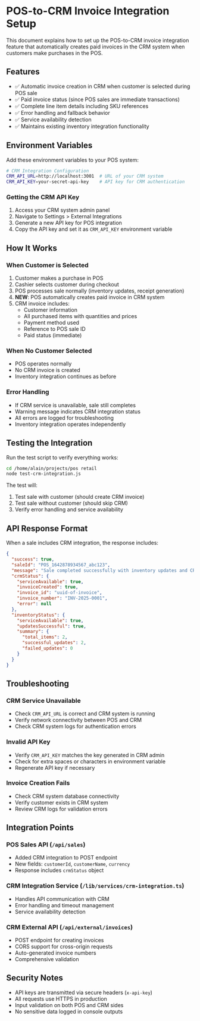 # POS-to-CRM Invoice Integration Setup

This document explains how to set up the POS-to-CRM invoice integration feature that automatically creates paid invoices in the CRM system when customers make purchases in the POS.

## Features

- ✅ Automatic invoice creation in CRM when customer is selected during POS sale
- ✅ Paid invoice status (since POS sales are immediate transactions)
- ✅ Complete line item details including SKU references
- ✅ Error handling and fallback behavior
- ✅ Service availability detection
- ✅ Maintains existing inventory integration functionality

## Environment Variables

Add these environment variables to your POS system:

```bash
# CRM Integration Configuration
CRM_API_URL=http://localhost:3001  # URL of your CRM system
CRM_API_KEY=your-secret-api-key    # API key for CRM authentication
```

### Getting the CRM API Key

1. Access your CRM system admin panel
2. Navigate to Settings > External Integrations  
3. Generate a new API key for POS integration
4. Copy the API key and set it as `CRM_API_KEY` environment variable

## How It Works

### When Customer is Selected
1. Customer makes a purchase in POS
2. Cashier selects customer during checkout
3. POS processes sale normally (inventory updates, receipt generation)
4. **NEW**: POS automatically creates paid invoice in CRM system
5. CRM invoice includes:
   - Customer information
   - All purchased items with quantities and prices
   - Payment method used
   - Reference to POS sale ID
   - Paid status (immediate)

### When No Customer Selected
- POS operates normally
- No CRM invoice is created
- Inventory integration continues as before

### Error Handling
- If CRM service is unavailable, sale still completes
- Warning message indicates CRM integration status
- All errors are logged for troubleshooting
- Inventory integration operates independently

## Testing the Integration

Run the test script to verify everything works:

```bash
cd /home/alain/projects/pos retail
node test-crm-integration.js
```

The test will:
1. Test sale with customer (should create CRM invoice)
2. Test sale without customer (should skip CRM)
3. Verify error handling and service availability

## API Response Format

When a sale includes CRM integration, the response includes:

```json
{
  "success": true,
  "saleId": "POS_1642878934567_abc123",
  "message": "Sale completed successfully with inventory updates and CRM invoice INV-2025-0001",
  "crmStatus": {
    "serviceAvailable": true,
    "invoiceCreated": true,
    "invoice_id": "uuid-of-invoice",
    "invoice_number": "INV-2025-0001",
    "error": null
  },
  "inventoryStatus": {
    "serviceAvailable": true,
    "updatesSuccessful": true,
    "summary": {
      "total_items": 2,
      "successful_updates": 2,
      "failed_updates": 0
    }
  }
}
```

## Troubleshooting

### CRM Service Unavailable
- Check `CRM_API_URL` is correct and CRM system is running
- Verify network connectivity between POS and CRM
- Check CRM system logs for authentication errors

### Invalid API Key
- Verify `CRM_API_KEY` matches the key generated in CRM admin
- Check for extra spaces or characters in environment variable
- Regenerate API key if necessary

### Invoice Creation Fails
- Check CRM system database connectivity
- Verify customer exists in CRM system
- Review CRM logs for validation errors

## Integration Points

### POS Sales API (`/api/sales`)
- Added CRM integration to POST endpoint
- New fields: `customerId`, `customerName`, `currency`
- Response includes `crmStatus` object

### CRM Integration Service (`/lib/services/crm-integration.ts`)
- Handles API communication with CRM
- Error handling and timeout management
- Service availability detection

### CRM External API (`/api/external/invoices`)
- POST endpoint for creating invoices
- CORS support for cross-origin requests
- Auto-generated invoice numbers
- Comprehensive validation

## Security Notes

- API keys are transmitted via secure headers (`x-api-key`)
- All requests use HTTPS in production
- Input validation on both POS and CRM sides
- No sensitive data logged in console outputs